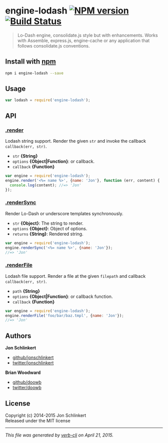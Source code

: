 # engine-lodash [![NPM version](https://badge.fury.io/js/engine-lodash.svg)](http://badge.fury.io/js/engine-lodash)  [![Build Status](https://travis-ci.org/jonschlinkert/engine-lodash.svg)](https://travis-ci.org/jonschlinkert/engine-lodash) 

> Lo-Dash engine, consolidate.js style but with enhancements. Works with Assemble, express.js, engine-cache or any application that follows consolidate.js conventions.

## Install with [npm](npmjs.org)

```bash
npm i engine-lodash --save
```

## Usage

```js
var lodash = require('engine-lodash');
```

## API
### [.render](index.js#L52)

Lodash string support. Render the given `str` and invoke the callback `callback(err, str)`.

* `str` **{String}**    
* `options` **{Object|Function}**: or callback.    
* `callback` **{Function}**    

```js
var engine = require('engine-lodash');
engine.render('<%= name %>', {name: 'Jon'}, function (err, content) {
  console.log(content); //=> 'Jon'
});
```

### [.renderSync](index.js#L149)

Render Lo-Dash or underscore templates synchronously.

* `str` **{Object}**: The string to render.    
* `options` **{Object}**: Object of options.    
* `returns` **{String}**: Rendered string.  

```js
var engine = require('engine-lodash');
engine.renderSync('<%= name %>', {name: 'Jon'});
//=> 'Jon'
```

### [.renderFile](index.js#L182)

Lodash file support. Render a file at the given `filepath` and callback `callback(err, str)`.

* `path` **{String}**    
* `options` **{Object|Function}**: or callback function.    
* `callback` **{Function}**    

```js
var engine = require('engine-lodash');
engine.renderFile('foo/bar/baz.tmpl', {name: 'Jon'});
//=> 'Jon'
```

## Authors

**Jon Schlinkert**

+ [github/jonschlinkert](https://github.com/jonschlinkert)
+ [twitter/jonschlinkert](http://twitter.com/jonschlinkert)

**Brian Woodward**

+ [github/doowb](https://github.com/doowb)
+ [twitter/doowb](http://twitter.com/doowb)


## License
Copyright (c) 2014-2015 Jon Schlinkert  
Released under the MIT license

***

_This file was generated by [verb-cli](https://github.com/assemble/verb-cli) on April 21, 2015._

[chalk]: https://github.com/sindresorhus/chalk
[debug]: https://github.com/visionmedia/debug
[delimiter-regex]: https://github.com/jonschlinkert/delimiter-regex
[engine-utils]: https://github.com/jonschlinkert/engine-utils
[lodash]: https://github.com/lodash/lodash

